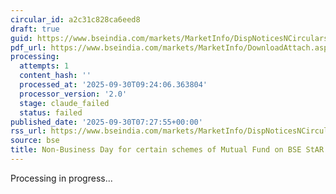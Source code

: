 ```yaml
---
circular_id: a2c31c828ca6eed8
draft: true
guid: https://www.bseindia.com/markets/MarketInfo/DispNoticesNCirculars.aspx?Noticeid={05E44880-3A41-49CC-9499-42F90312BBC9}&noticeno=20250930-7&dt=09/30/2025&icount=7&totcount=15&flag=0
pdf_url: https://www.bseindia.com/markets/MarketInfo/DownloadAttach.aspx?id=20250930-7&attachedId=a755bf23-5a00-4b02-a624-e36498d2083c
processing:
  attempts: 1
  content_hash: ''
  processed_at: '2025-09-30T09:24:06.363804'
  processor_version: '2.0'
  stage: claude_failed
  status: failed
published_date: '2025-09-30T07:27:55+00:00'
rss_url: https://www.bseindia.com/markets/MarketInfo/DispNoticesNCirculars.aspx?Noticeid={05E44880-3A41-49CC-9499-42F90312BBC9}&noticeno=20250930-7&dt=09/30/2025&icount=7&totcount=15&flag=0
source: bse
title: Non-Business Day for certain schemes of Mutual Fund on BSE StAR MF Platform
---
```


Processing in progress...